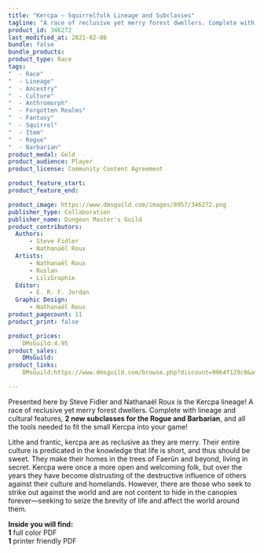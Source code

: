 ```yaml
---
title: "Kercpa — Squirrelfolk Lineage and Subclasses"
tagline: "A race of reclusive yet merry forest dwellers. Complete with lineage and cultural features, 2 new subclasses for the Rogue and Barbarian, and all the tools needed to fit the small Kercpa into your game!"
product_id: 346272
last_modified_at: 2021-02-08
bundle: false
bundle_products:
product_type: Race
tags:
"  - Race"
"  - Lineage"
"  - Ancestry"
"  - Culture"
"  - Anthromorph"
"  - Forgotten Realms"
"  - Fantasy"
"  - Squirrel"
"  - Item"
"  - Rogue"
"  - Barbarian"
product_medal: Gold
product_audience: Player
product_license: Community Content Agreement

product_feature_start: 
product_feature_end: 

product_image: https://www.dmsguild.com/images/8957/346272.png
publisher_type: Collaboration
publisher_name: Dungeon Master's Guild
product_contributors:
  Authors: 
	  - Steve Fidler
	  - Nathanaël Roux
  Artists: 
	  - Nathanaël Roux
	  - Ruslan
	  - LiliGraphie
  Editor: 
	  - E. R. F. Jordan
  Graphic Design: 
	  - Nathanaël Roux
product_pagecount: 11
product_print: false

product_prices:
	DMsGuild:4.95
product_sales:
	DMsGuild:
product_links:
	DMsGuild:https://www.dmsguild.com/browse.php?discount=9964f129c0&affiliate_id=1713687

---
```


Presented here by Steve Fidler and Nathanaël Roux is the Kercpa lineage! A race of reclusive yet merry forest dwellers. Complete with lineage and cultural features, **2 new subclasses for the Rogue and Barbarian**, and all the tools needed to fit the small Kercpa into your game!

Lithe and frantic, kercpa are as reclusive as they are merry. Their entire culture is predicated in the knowledge that life is short, and thus should be sweet. They make their homes in the trees of Faerûn and beyond, living in secret. Kercpa were once a more open and welcoming folk, but over the years they have become distrusting of the destructive influence of others against their culture and homelands. However, there are those who seek to strike out against the world and are not content to hide in the canopies forever—seeking to seize the brevity of life and affect the world around them.

**Inside you will find:**  
**1** full color PDF  
**1** printer friendly PDF
